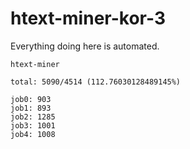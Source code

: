 # htext-miner-kor-3

Everything doing here is automated.

```
htext-miner

total: 5090/4514 (112.76030128489145%)

job0: 903
job1: 893
job2: 1285
job3: 1001
job4: 1008
```
